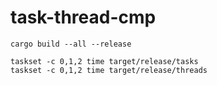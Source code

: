 # task-thread-cmp

```shell
cargo build --all --release

taskset -c 0,1,2 time target/release/tasks
taskset -c 0,1,2 time target/release/threads
```
